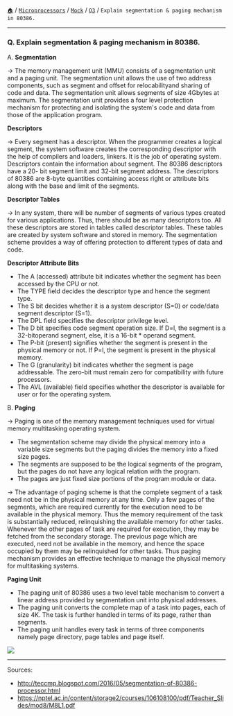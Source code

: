 [`🏠`](/) / [`Microprocessors`](/s/mp/) / [`Mock`](/s/mp/mock/) / [`Q3`](/s/mp/mock/q3/) / `Explain segmentation & paging mechanism in 80386.`

<hr />

### Q. Explain segmentation & paging mechanism in 80386.

A. **Segmentation**

→ The memory management unit (MMU) consists of a segmentation unit and a paging unit.
The segmentation unit allows the use of two address components, such as segment and offset for relocabilityand sharing of code and data.
The segmentation unit allows segments of size 4Gbytes at maximum.
  The segmentation unit provides a four level protection mechanism for protecting and isolating the system's code and data from those of the application program.

**Descriptors**

→ Every segment has a descriptor. When the programmer creates a logical segment, the system software
creates the corresponding descriptor with the help of compilers and loaders, linkers. It is the job of
operating system. Descriptors contain the information about segment.
The 80386 descriptors have a 20- bit segment limit and 32-bit segment address.
The descriptors of 80386 are 8-byte quantities containing access right or attribute bits along with the base and limit of the segments.

**Descriptor Tables**

→ In any system, there will be number of segments of various types created for various applications.
Thus, there should be as many descriptors too. All these descriptors are stored in tables called descriptor tables.
These tables are created by system software and stored in memory.
The segmentation scheme provides a way of offering protection to different types of data and code.

**Descriptor Attribute Bits**

- The A (accessed) attribute bit indicates whether the segment has been accessed by the CPU or not.
- The TYPE field decides the descriptor type and hence the segment type.
- The S bit decides whether it is a system descriptor (S=0) or code/data segment descriptor (S=1).
- The DPL field specifies the descriptor privilege level.
- The D bit specifies code segment operation size. If D=l, the segment is a 32-bitoperand segment, else, it is a 16-bit \* operand segment.
- The P-bit (present) signifies whether the segment is present in the physical memory or not. If P=l, the segment is present in the physical memory.
- The G (granularity) bit indicates whether the segment is page addressable. The zero-bit must remain zero for compatibility with future processors.
- The AVL (available) field specifies whether the descriptor is available for user or for the operating system.

B. **Paging**

→ Paging is one of the memory management techniques used for virtual memory multitasking operating system.
* The segmentation scheme may divide the physical memory into a variable size segments but the paging divides the memory into a fixed size pages.
* The segments are supposed to be the logical segments of the program, but the pages do not have any logical relation with the program.
* The pages are just fixed size portions of the program module or data.

→ The advantage of paging scheme is that the complete segment of a task need not be in the physical memory at any time.
Only a few pages of the segments, which are required currently for the execution need to be available in the physical memory.
Thus the memory requirement of the task is substantially reduced, relinquishing the available memory for other tasks.
Whenever the other pages of task are required for execution, they may be fetched from the secondary storage.
The previous page which are executed, need not be available in the memory, and hence the space occupied by them may be relinquished for other tasks.
Thus paging mechanism provides an effective technique to manage the physical memory for multitasking systems.

**Paging Unit**
* The paging unit of 80386 uses a two level table mechanism to convert a linear address provided by segmentation unit into physical addresses.
* The paging unit converts the complete map of a task into pages, each of size 4K. The task is further handled in terms of its page, rather than segments.
* The paging unit handles every task in terms of three components namely page directory, page tables and page itself.

![](https://i.imgur.com/50dMABk.png)

<hr />

Sources:

- http://teccmp.blogspot.com/2016/05/segmentation-of-80386-processor.html
- https://nptel.ac.in/content/storage2/courses/106108100/pdf/Teacher_Slides/mod8/M8L1.pdf
